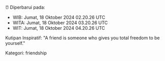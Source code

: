 ⏰ Diperbarui pada:
- WIB: Jumat, 18 Oktober 2024 02.20.26 UTC
- WITA: Jumat, 18 Oktober 2024 03.20.26 UTC
- WIT: Jumat, 18 Oktober 2024 04.20.26 UTC

Kutipan Inspiratif:
"A friend is someone who gives you total freedom to be yourself."


Kategori: friendship

